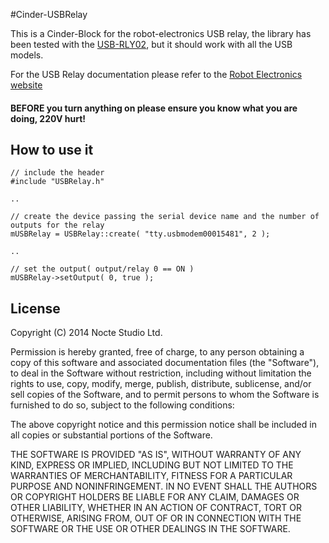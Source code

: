 #Cinder-USBRelay

This is a Cinder-Block for the robot-electronics USB relay, the library has been tested with the [USB-RLY02](http://www.robot-electronics.co.uk/htm/usb_rly02tech.htm), but it should work with all the USB models.

For the USB Relay documentation please refer to the [Robot Electronics website](http://www.robot-electronics.co.uk/)

#### BEFORE you turn anything on please ensure you know what you are doing, 220V hurt!

## How to use it
```
// include the header
#include "USBRelay.h"

..

// create the device passing the serial device name and the number of outputs for the relay
mUSBRelay = USBRelay::create( "tty.usbmodem00015481", 2 ); 

..

// set the output( output/relay 0 == ON )
mUSBRelay->setOutput( 0, true );
```

## License 

Copyright (C) 2014 Nocte Studio Ltd.

Permission is hereby granted, free of charge, to any person obtaining a copy
of this software and associated documentation files (the "Software"), to
deal in the Software without restriction, including without limitation the
rights to use, copy, modify, merge, publish, distribute, sublicense, and/or
sell copies of the Software, and to permit persons to whom the Software is
furnished to do so, subject to the following conditions:

The above copyright notice and this permission notice shall be included in
all copies or substantial portions of the Software.

THE SOFTWARE IS PROVIDED "AS IS", WITHOUT WARRANTY OF ANY KIND, EXPRESS OR
IMPLIED, INCLUDING BUT NOT LIMITED TO THE WARRANTIES OF MERCHANTABILITY,
FITNESS FOR A PARTICULAR PURPOSE AND NONINFRINGEMENT. IN NO EVENT SHALL THE
AUTHORS OR COPYRIGHT HOLDERS BE LIABLE FOR ANY CLAIM, DAMAGES OR OTHER
LIABILITY, WHETHER IN AN ACTION OF CONTRACT, TORT OR OTHERWISE, ARISING
FROM, OUT OF OR IN CONNECTION WITH THE SOFTWARE OR THE USE OR OTHER DEALINGS
IN THE SOFTWARE.